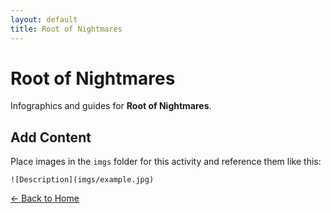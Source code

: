 ```yaml
---
layout: default
title: Root of Nightmares
---
```


<div class="container">
<h1>Root of Nightmares</h1>
<p>Infographics and guides for <strong>Root of Nightmares</strong>.</p>
</div>

## Add Content

Place images in the `imgs` folder for this activity and reference them like this:

`![Description](imgs/example.jpg)`

[← Back to Home](../../index.html)
